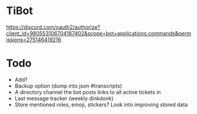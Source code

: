 TiBot
=======

https://discord.com/oauth2/authorize?client_id=980553106704187402&scope=bot+applications.commands&permissions=275146419216


# Todo
- Add?
- Backup option (dump into json #transcripts)
- A directory channel the bot posts links to all active tickets in
- Last message tracker (weekly dinkdonk)
- Store mentioned roles, emoji, stickers? Look into improving stored data


